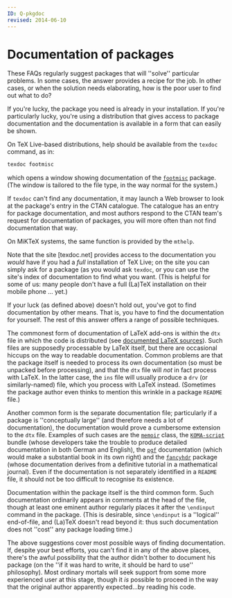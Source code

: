 ```yaml
---
ID: Q-pkgdoc
revised: 2014-06-10
---
```

# Documentation of packages

These FAQs regularly suggest packages that will ''solve''
particular problems.  In some cases, the answer provides a recipe for
the job.  In other cases, or when the solution needs elaborating, how
is the poor user to find out what to do?

If you're lucky, the package you need is already in your installation.
If you're particularly lucky, you're using a distribution that gives
access to package documentation and the documentation is available in
a form that can easily be shown.

On TeX&nbsp;Live-based distributions, help should be available from the
`texdoc` command, as in:
```latex
texdoc footmisc
```
which opens a window showing documentation of the [`footmisc`](https://ctan.org/pkg/footmisc)
package.  (The window is tailored to the file type, in the way normal
for the system.)

If `texdoc` can't find any documentation, it may launch a Web
browser to look at the package's entry in the CTAN catalogue.
The catalogue has an entry for package documentation, and most authors
respond to the CTAN team's request for documentation of
packages, you will more often than not find documentation that way.

On MiKTeX systems, the same function is provided by the
`mthelp`.

Note that the site [texdoc.net] provides access to the
documentation you _would_ have if you had a _full_
installation of TeX&nbsp;Live; on the site you can simply ask for a
package (as you would ask `texdoc`, or you can use the site's
index of documentation to find what you want.  (This is helpful for
some of us: many people don't have a full (La)TeX installation on
their mobile phone&nbsp;&hellip; yet.)

If your luck (as defined above) doesn't hold out, you've got to find
documentation by other means.  That is, you have to find the
documentation for yourself.  The rest of this answer offers a range of
possible techniques.

The commonest form of documentation of LaTeX add-ons is within the
`dtx` file in which the code is distributed (see
[documented LaTeX sources](FAQ-dtx.md)).  Such files
are supposedly processable by LaTeX itself, but there are
occasional hiccups on the way to readable documentation.  Common
problems are that the package itself is needed to process its own
documentation (so must be unpacked before processing), and that the
`dtx` file will _not_ in fact process with LaTeX.  In the
latter case, the `ins` file will usually produce a
`drv` (or similarly-named) file, which you process with
LaTeX instead.  (Sometimes the package author even thinks to
mention this wrinkle in a package `README` file.)

Another common form is the separate documentation file; particularly
if a package is ''conceptually large'' (and therefore needs a lot of
documentation), the documentation would prove a cumbersome extension
to the `dtx` file.  Examples of such cases are the [`memoir`](https://ctan.org/pkg/memoir)
class, the [`KOMA-script`](https://ctan.org/pkg/KOMA-script) bundle
(whose developers take the trouble to produce detailed documentation
in both German and English), the [`pgf`](https://ctan.org/pkg/pgf) documentation (which
would make a substantial book in its own right)
and the [`fancyhdr`](https://ctan.org/pkg/fancyhdr) package (whose
documentation derives from a definitive tutorial in a mathematical
journal).  Even if the documentation is not separately identified in a
`README` file, it should not be too difficult to recognise its
existence.

Documentation within the package itself is the third common form.
Such documentation ordinarily appears in comments at the head of the
file, though at least one eminent author regularly places it after the
`\endinput` command in the package.  (This is desirable, since
`\endinput` is a ''logical'' end-of-file, and (La)TeX doesn't read
beyond it: thus such documentation does not ''cost'' any package loading time.)

The above suggestions cover most possible ways of finding
documentation.  If, despite your best efforts, you can't find
it in any of the above places, there's the awful possibility that the
author didn't bother to document his package (on the ''if it was hard
to write, it should be hard to use'' philosophy).  Most ordinary
mortals will seek support from some more experienced user at this
stage, though it _is_ possible to proceed in the way that the original
author apparently expected&hellip;by reading his code.

